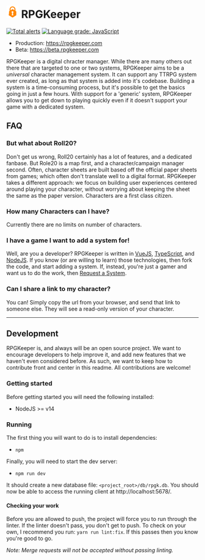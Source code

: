 <h1>
    <img width="32" height="32" src="src/client/assets/images/logo.png">
    RPGKeeper
</h1>

[![Total alerts](https://img.shields.io/lgtm/alerts/g/Morgul/rpgkeeper.svg?logo=lgtm&logoWidth=18)](https://lgtm.com/projects/g/Morgul/rpgkeeper/alerts/)
[![Language grade: JavaScript](https://img.shields.io/lgtm/grade/javascript/g/Morgul/rpgkeeper.svg?logo=lgtm&logoWidth=18)](https://lgtm.com/projects/g/Morgul/rpgkeeper/context:javascript)

* Production: https://rpgkeeper.com
* Beta: https://beta.rpgkeeper.com

RPGKeeper is a digital chracter manager. While there are many others out there that are targeted to one or two systems, RPGKeeper aims to be a _universal_ character management system. It can support any TTRPG system ever created, as long as that system is added into it's codebase. Building a system is a time-consuming process, but it's possible to get the basics going in just a few hours. With support for a 'generic' system, RPGKeeper allows you to get down to playing quickly even if it doesn't support your game with a dedicated system.

## FAQ

### But what about Roll20?

Don't get us wrong, Roll20 certainly has a lot of features, and a dedicated fanbase. But Role20 is a map first, and a character/campaign manager second. Often, character sheets are built based off the official paper sheets from games; which often don't translate well to a digital format. RPGKeeper takes a different approach: we focus on building user experiences centered around playing your character, without worrying about keeping the sheet the same as the paper version. Characters are a first class citizen.

### How many Characters can I have?

Currently there are no limits on number of characters.

### I have a game I want to add a system for!

Well, are you a developer? RPGKeeper is written in [VueJS][vue], [TypeScript][ts], and [NodeJS][node]. If you know (or are willing to learn) those technologies, then fork the code, and start adding a system. If, instead, you're just a gamer and want us to do the work, then [Request a System](https://github.com/Morgul/rpgkeeper/issues/new?labels=system%20request&title=[Request]%20).

### Can I share a link to my character?

You can! Simply copy the url from your browser, and send that link to someone else. They will see a read-only version of your character.

---

## Development

RPGKeeper is, and always will be an open source project. We want to encourage developers to help improve it, and add new features that we haven't even considered before. As such, we want to keep how to contribute front and center in this readme. All contributions are welcome!

### Getting started

Before getting started you will need the following installed:

* NodeJS >= v14

### Running

The first thing you will want to do is to install dependencies:  

* `npm`

Finally, you will need to start the dev server:

* `npm run dev`

It should create a new database file: `<project_root>/db/rpgk.db`. You should now be able to access the running client
at http://localhost:5678/.

#### Checking your work

Before you are allowed to push, the project will force you to run through the linter. If the linter doesn't pass, you don't get to push. To check on your own, I recommend you run: `yarn run lint:fix`. If this passes then you know you're good to go.

_Note: Merge requests will not be accepted without passing linting._

[vue]: https://vuejs.org/
[ts]: https://www.typescriptlang.org/
[node]: https://nodejs.org/en/
